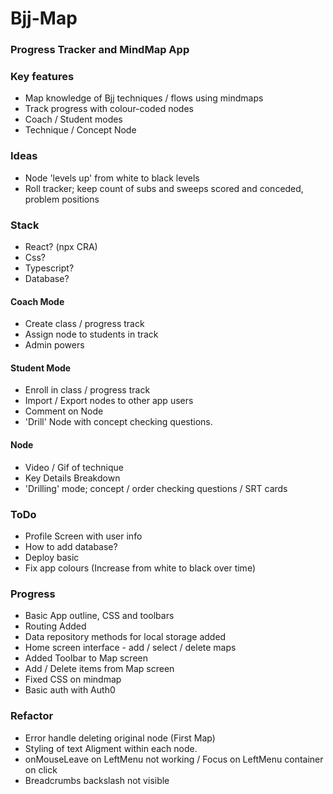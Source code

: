 # Bjj-Map
### Progress Tracker and MindMap App

### Key features
- Map knowledge of Bjj techniques / flows using mindmaps
- Track progress with colour-coded nodes
- Coach / Student modes
- Technique / Concept Node

### Ideas 
- Node 'levels up' from white to black levels
- Roll tracker; keep count of subs and sweeps scored and conceded, problem positions

### Stack
- React? (npx CRA)
- Css?
- Typescript?
- Database?

#### Coach Mode
- Create class / progress track
- Assign node to students in track
- Admin powers

#### Student Mode
- Enroll in class / progress track
- Import / Export nodes to other app users
- Comment on Node
- 'Drill' Node with concept checking questions. 

#### Node
- Video / Gif of technique
- Key Details Breakdown
- 'Drilling' mode; concept / order checking questions / SRT cards

### ToDo
- Profile Screen with user info
- How to add database?
- Deploy basic
- Fix app colours (Increase from white to black over time)

### Progress
- Basic App outline, CSS and toolbars
- Routing Added
- Data repository methods for local storage added
- Home screen interface - add / select / delete maps
- Added Toolbar to Map screen
- Add / Delete items from Map screen
- Fixed CSS on mindmap
- Basic auth with Auth0

### Refactor
- Error handle deleting original node (First Map)
- Styling of text Aligment within each node. 
- onMouseLeave on LeftMenu not working / Focus on LeftMenu container on click
- Breadcrumbs backslash not visible
